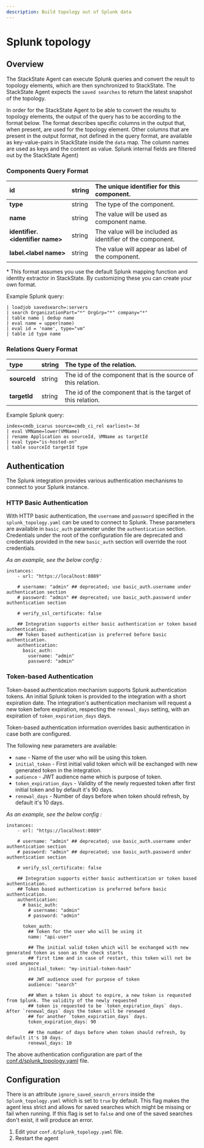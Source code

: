 ```yaml
---
description: Build topology out of Splunk data
---
```


# Splunk topology

## Overview

The StackState Agent can execute Splunk queries and convert the result to topology elements, which are then synchronized to StackState. The StackState Agent expects the `saved searches` to return the latest snapshot of the topology.

In order for the StackState Agent to be able to convert the results to topology elements, the output of the query has to be according to the format below. The format describes specific columns in the output that, when present, are used for the topology element. Other columns that are present in the output format, not defined in the query format, are available as key-value-pairs in StackState inside the `data` map. The column names are used as keys and the content as value. Splunk internal fields are filtered out by the StackState Agent\)

### Components Query Format

| **id** | string | The unique identifier for this component. |
| :--- | :--- | :--- |
| **type** | string | The type of the component. |
| **name** | string | The value will be used as component name.  |
| **identifier.&lt;identifier name&gt;** | string | The value will be included as identifier of the component. |
| **label.&lt;label name&gt;** | string | The value will appear as label of the component. |

\* This format assumes you use the default Splunk mapping function and identity extractor in StackState. By customizing these you can create your own format.

Example Splunk query:

```text
| loadjob savedsearch=:servers
| search OrganizationPart="*" OrgGrp="*" company="*"
| table name | dedup name
| eval name = upper(name)
| eval id = 'name', type="vm"
| table id type name
```

### Relations Query Format

| **type** | string | The type of the relation. |
| :--- | :--- | :--- |
| **sourceId** | string | The id of the component that is the source of this relation. |
| **targetId** | string | The id of the component that is the target of this relation. |

Example Splunk query:

```text
index=cmdb_icarus source=cmdb_ci_rel earliest=-3d
| eval VMName=lower(VMName)
| rename Application as sourceId, VMName as targetId
| eval type="is-hosted-on"
| table sourceId targetId type
```

## Authentication

The Splunk integration provides various authentication mechanisms to connect to your Splunk instance.

### HTTP Basic Authentication

With HTTP basic authentication, the `username` and `password` specified in the `splunk_topology.yaml` can be used to connect to Splunk. These parameters are available in `basic_auth` parameter under the `authentication` section. Credentials under the root of the configuration file are deprecated and credentials provided in the new `basic_auth` section will override the root credentials.

_As an example, see the below config :_

```text
instances:
    - url: "https://localhost:8089"

    # username: "admin" ## deprecated; use basic_auth.username under authentication section
    # password: "admin" ## deprecated; use basic_auth.password under authentication section

    # verify_ssl_certificate: false

    ## Integration supports either basic authentication or token based authentication.
    ## Token based authentication is preferred before basic authentication.
    authentication:
      basic_auth:
        username: "admin"
        password: "admin"
```

### Token-based Authentication

Token-based authentication mechanism supports Splunk authentication tokens. An initial Splunk token is provided to the integration with a short expiration date. The integration's authentication mechanism will request a new token before expiration, respecting the `renewal_days` setting, with an expiration of `token_expiration_days` days.

Token-based authentication information overrides basic authentication in case both are configured.

The following new parameters are available:

* `name` - Name of the user who will be using this token.
* `initial_token` - First initial valid token which will be exchanged with new generated token in the integration.
* `audience` - JWT audience name which is purpose of token.
* `token_expiration_days` - Validity of the newly requested token after first initial token and by default it's 90 days.
* `renewal_days` - Number of days before when token should refresh, by default it's 10 days.

_As an example, see the below config :_

```text
instances:
    - url: "https://localhost:8089"

    # username: "admin" ## deprecated; use basic_auth.username under authentication section
    # password: "admin" ## deprecated; use basic_auth.password under authentication section

    # verify_ssl_certificate: false

    ## Integration supports either basic authentication or token based authentication.
    ## Token based authentication is preferred before basic authentication.
    authentication:
      # basic_auth:
        # username: "admin"
        # password: "admin"

      token_auth:
        ## Token for the user who will be using it
        name: "api-user"

        ## The initial valid token which will be exchanged with new generated token as soon as the check starts
        ## first time and in case of restart, this token will not be used anymore
        initial_token: "my-initial-token-hash"

        ## JWT audience used for purpose of token
        audience: "search"

        ## When a token is about to expire, a new token is requested from Splunk. The validity of the newly requested
        ## token is requested to be `token_expiration_days` days. After `renewal_days` days the token will be renewed
        ## for another `token_expiration_days` days.
        token_expiration_days: 90

        ## the number of days before when token should refresh, by default it's 10 days.
        renewal_days: 10
```

The above authentication configuration are part of the [conf.d/splunk\_topology.yaml](https://github.com/StackVista/sts-agent-integrations-core/blob/master/splunk_topology/conf.yaml.example) file.

## Configuration

There is an attribute `ignore_saved_search_errors` inside the `Splunk_topology.yaml` which is set to `true` by default. This flag makes the agent less strict and allows for saved searches which might be missing or fail when running. If this flag is set to `false` and one of the saved searches don't exist, it will produce an error.

1. Edit your `conf.d/Splunk_topology.yaml` file.
2. Restart the agent

